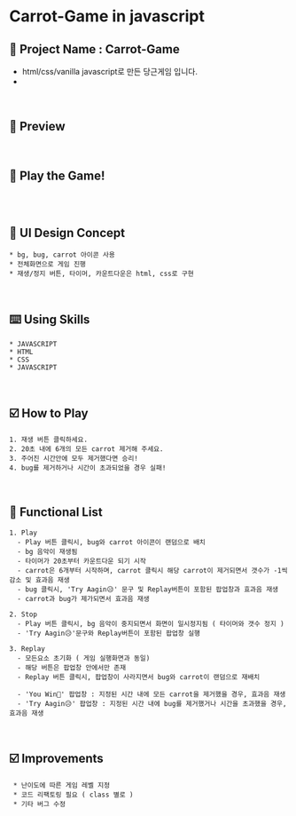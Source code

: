 
# Carrot-Game in javascript

## 📅 Project Name : Carrot-Game
* html/css/vanilla javascript로 만든 당근게임 입니다.
* 

<br/>

## 📱 Preview


<br/>

## 📱 Play the Game!
```

```

<br/>

## 🎨 UI Design Concept
```
* bg, bug, carrot 아이콘 사용
* 전체화면으로 게임 진행
* 재생/정지 버튼, 타이머, 카운트다운은 html, css로 구현
```
<br/>

## ⌨️ Using Skills
```
* JAVASCRIPT
* HTML
* CSS
* JAVASCRIPT
```
<br/>


## ☑️ How to Play
```
1. 재생 버튼 클릭하세요.
2. 20초 내에 6개의 모든 carrot 제거해 주세요.
3. 주어진 시간안에 모두 제거했다면 승리!
4. bug를 제거하거나 시간이 초과되었을 경우 실패!

```
<br/>


## 📑 Functional List
```
1. Play
  - Play 버튼 클릭시, bug와 carrot 아이콘이 랜덤으로 배치
  - bg 음악이 재생됨
  - 타이머가 20초부터 카운트다운 되기 시작
  - carrot은 6개부터 시작하며, carrot 클릭시 해당 carrot이 제거되면서 갯수가 -1씩 감소 및 효과음 재생
  - bug 클릭시, 'Try Aagin😥' 문구 및 Replay버튼이 포함된 팝업창과 효과음 재생
  - carrot과 bug가 제가되면서 효과음 재생
 
2. Stop
  - Play 버튼 클릭시, bg 음악이 중지되면서 화면이 일시정지됨 ( 타이머와 갯수 정지 )
  - 'Try Aagin😥'문구와 Replay버튼이 포함된 팝업창 실행

3. Replay
  - 모든요소 초기화 ( 게임 실행화면과 동일)
  - 해당 버튼은 팝업창 안에서만 존재
  - Replay 버튼 클릭시, 팝업창이 사라지면서 bug와 carrot이 랜덤으로 재배치
  
  - 'You Win🎉' 팝업창 : 지정된 시간 내에 모든 carrot을 제거했을 경우, 효과음 재생
  - 'Try Aagin😥' 팝업창 : 지정된 시간 내에 bug를 제거했거나 시간을 초과했을 경우, 효과음 재생

```
<br/>

## ☑️ Improvements
```
 * 난이도에 따른 게임 레벨 지정
 * 코드 리팩토링 필요 ( class 별로 )
 * 기타 버그 수정
```
<br/>
